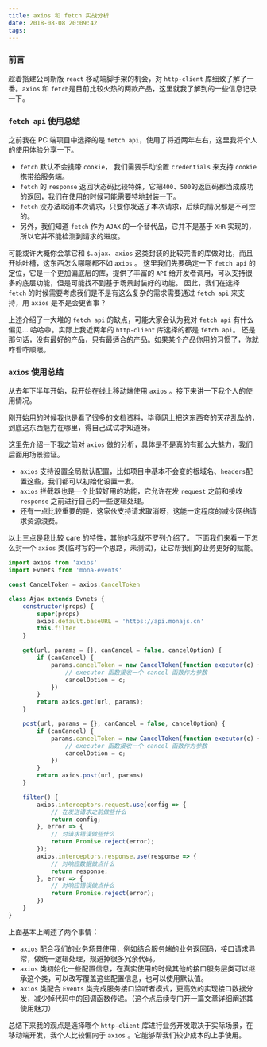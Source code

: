 ```yaml
---
title: axios 和 fetch 实战分析
date: 2018-08-08 20:09:42
tags:
---
```


### 前言
趁着搭建公司新版 `react` 移动端脚手架的机会，对 `http-client` 库细致了解了一番。`axios` 和 `fetch`是目前比较火热的两款产品，这里就我了解到的一些信息记录一下。

### `fetch api` 使用总结
之前我在 PC 端项目中选择的是 `fetch api`，使用了将近两年左右，这里我将个人的使用体验分享一下。

- `fetch` 默认不会携带 `cookie`， 我们需要手动设置 `credentials` 来支持 `cookie` 携带给服务端。
- `fetch` 的 `response` 返回状态码比较特殊，它把`400`、`500`的返回码都当成成功的返回，我们在使用的时候可能需要特地封装一下。
- `fetch` 没办法取消本次请求，只要你发送了本次请求，后续的情况都是不可控的。
- 另外，我们知道 `fetch` 作为 `AJAX` 的一个替代品，它并不是基于 `XHR` 实现的，所以它并不能检测到请求的进度。

可能或许大概你会拿它和 `$.ajax`、`axios` 这类封装的比较完善的库做对比，而且开始吐槽，这东西怎么哪哪都不如 `axios` 。
这里我们先要确定一下 `fetch api` 的定位，它是一个更加偏底层的库，提供了丰富的 `API` 给开发者调用，可以支持很多的底层功能，但是可能找不到基于场景封装好的功能。
因此，我们在选择 `fetch` 的时候需要考虑我们是不是有这么复杂的需求需要通过 `fetch api` 来支持，用 `axios` 是不是会更省事？

上述介绍了一大堆的 `fetch api` 的缺点，可能大家会认为我对 `fetch api` 有什么偏见... 哈哈😄。实际上我近两年的 `http-client` 库选择的都是 `fetch api`。
还是那句话，没有最好的产品，只有最适合的产品。如果某个产品你用的习惯了，你就咋看咋顺眼。

### `axios` 使用总结
从去年下半年开始，我开始在线上移动端使用 `axios` 。接下来讲一下我个人的使用情况。

刚开始用的时候我也是看了很多的文档资料，毕竟网上把这东西夸的天花乱坠的，到底这东西魅力在哪里，得自己试试才知道呀。

这里先介绍一下我之前对 `axios` 做的分析，具体是不是真的有那么大魅力，我们后面用场景验证。
- `axios` 支持设置全局默认配置，比如项目中基本不会变的根域名、`headers`配置这些，我们都可以初始化设置一发。
- `axios` 拦截器也是一个比较好用的功能，它允许在发 `request` 之前和接收 `response` 之前进行自己的一些逻辑处理。
- 还有一点比较重要的是，这家伙支持请求取消呀，这能一定程度的减少网络请求资源浪费。

以上三点是我比较 care 的特性，其他的我就不罗列介绍了。
下面我们来看一下怎么封一个 `axios` 类(临时写的一个思路，未测试)，让它帮我们的业务更好的赋能。
```js
import axios from 'axios'
import Evnets from 'mona-events'

const CancelToken = axios.CancelToken

class Ajax extends Evnets {
    constructor(props) {
        super(props)
        axios.default.baseURL = 'https://api.monajs.cn'
        this.filter
    }

    get(url, params = {}, canCancel = false, cancelOption) {
        if (canCancel) {
            params.cancelToken = new CancelToken(function executor(c) {
                // executor 函数接收一个 cancel 函数作为参数
                cancelOption = c;
            })
        }
        return axios.get(url, params);
    }

    post(url, params = {}, canCancel = false, cancelOption) {
        if (canCancel) {
            params.cancelToken = new CancelToken(function executor(c) {
                // executor 函数接收一个 cancel 函数作为参数
                cancelOption = c;
            })
        }
        return axios.post(url, params)
    }

    filter() {
        axios.interceptors.request.use(config => {
            // 在发送请求之前做些什么
            return config;
        }, error => {
            // 对请求错误做些什么
            return Promise.reject(error);
        });
        axios.interceptors.response.use(response => {
            // 对响应数据做点什么
            return response;
        }, error => {
            // 对响应错误做点什么
            return Promise.reject(error);
        })
    }
}
```

上面基本上阐述了两个事情：
- `axios` 配合我们的业务场景使用，例如结合服务端的业务返回码，接口请求异常，做统一逻辑处理，规避掉很多冗余代码。
- `axios` 类初始化一些配置信息，在真实使用的时候其他的接口服务层类可以继承这个类，可以改写覆盖这些配置信息，也可以使用默认值。
- `axios` 类配合 `Events` 类完成服务接口监听者模式，更高效的实现接口数据分发，减少掉代码中的回调函数传递。（这个点后续专门开一篇文章详细阐述其使用魅力）

总结下来我的观点是选择哪个 `http-client` 库进行业务开发取决于实际场景，在移动端开发，我个人比较偏向于 `axios` 。它能够帮我们较少成本的上手使用。
